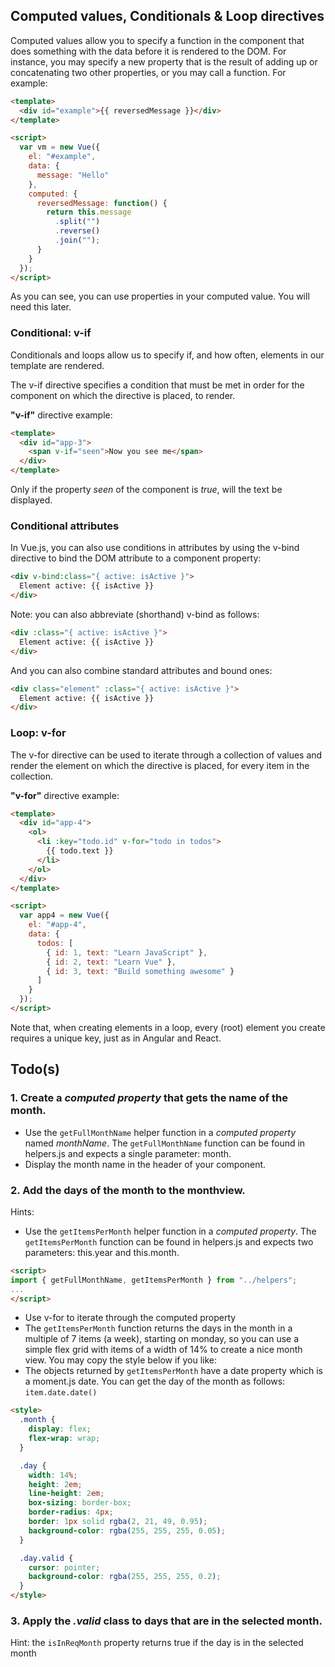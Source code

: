 ## Computed values, Conditionals & Loop directives

Computed values allow you to specify a function in the component that does something with the data before it is rendered to the DOM. For instance, you may specify a new property that is the result of adding up or concatenating two other properties, or you may call a function. For example:

```html
<template>
  <div id="example">{{ reversedMessage }}</div>
</template>

<script>
  var vm = new Vue({
    el: "#example",
    data: {
      message: "Hello"
    },
    computed: {
      reversedMessage: function() {
        return this.message
          .split("")
          .reverse()
          .join("");
      }
    }
  });
</script>
```

As you can see, you can use properties in your computed value. You will need this later.

### Conditional: v-if

Conditionals and loops allow us to specify if, and how often, elements in our template are rendered.

The v-if directive specifies a condition that must be met in order for the component on which the directive is placed, to render.

**"v-if"** directive example:

```html
<template>
  <div id="app-3">
    <span v-if="seen">Now you see me</span>
  </div>
</template>
```

Only if the property _seen_ of the component is _true_, will the text be displayed.

### Conditional attributes

In Vue.js, you can also use conditions in attributes by using the v-bind directive to bind the DOM attribute to a component property:

```html
<div v-bind:class="{ active: isActive }">
  Element active: {{ isActive }}
</div>
```

Note: you can also abbreviate (shorthand) v-bind as follows:

```html
<div :class="{ active: isActive }">
  Element active: {{ isActive }}
</div>
```

And you can also combine standard attributes and bound ones:

```html
<div class="element" :class="{ active: isActive }">
  Element active: {{ isActive }}
</div>
```

### Loop: v-for

The v-for directive can be used to iterate through a collection of values and render the element on which the directive is placed, for every item in the collection.

**"v-for"** directive example:

```html
<template>
  <div id="app-4">
    <ol>
      <li :key="todo.id" v-for="todo in todos">
        {{ todo.text }}
      </li>
    </ol>
  </div>
</template>

<script>
  var app4 = new Vue({
    el: "#app-4",
    data: {
      todos: [
        { id: 1, text: "Learn JavaScript" },
        { id: 2, text: "Learn Vue" },
        { id: 3, text: "Build something awesome" }
      ]
    }
  });
</script>
```

Note that, when creating elements in a loop, every (root) element you create requires a unique key, just as in Angular and React.

<i class="far fa-hand-point-down fa-2x"></i>

## Todo(s)

### 1. Create a _computed property_ that gets the name of the month.

- Use the `getFullMonthName` helper function in a _computed property_ named _monthName_. The `getFullMonthName` function can be found in helpers.js and expects a single parameter: month.
- Display the month name in the header of your component.

### 2. Add the days of the month to the monthview.

Hints:

- Use the `getItemsPerMonth` helper function in a _computed property_. The `getItemsPerMonth` function can be found in helpers.js and expects two parameters: this.year and this.month.
```html
<script>
import { getFullMonthName, getItemsPerMonth } from "../helpers";
...
</script>
```

- Use v-for to iterate through the computed property
- The `getItemsPerMonth` function returns the days in the month in a multiple of 7 items (a week), starting on monday, so you can use a simple flex grid with items of a width of 14% to create a nice month view. You may copy the style below if you like:
- The objects returned by `getItemsPerMonth` have a date property which is a moment.js date. You can get the day of the month as follows: `item.date.date()`

```html
<style>
  .month {
    display: flex;
    flex-wrap: wrap;
  }

  .day {
    width: 14%;
    height: 2em;
    line-height: 2em;
    box-sizing: border-box;
    border-radius: 4px;
    border: 1px solid rgba(2, 21, 49, 0.95);
    background-color: rgba(255, 255, 255, 0.05);
  }

  .day.valid {
    cursor: pointer;
    background-color: rgba(255, 255, 255, 0.2);
  }
</style>
```

### 3. Apply the _.valid_ class to days that are in the selected month.

Hint: the `isInReqMonth` property returns true if the day is in the selected month
